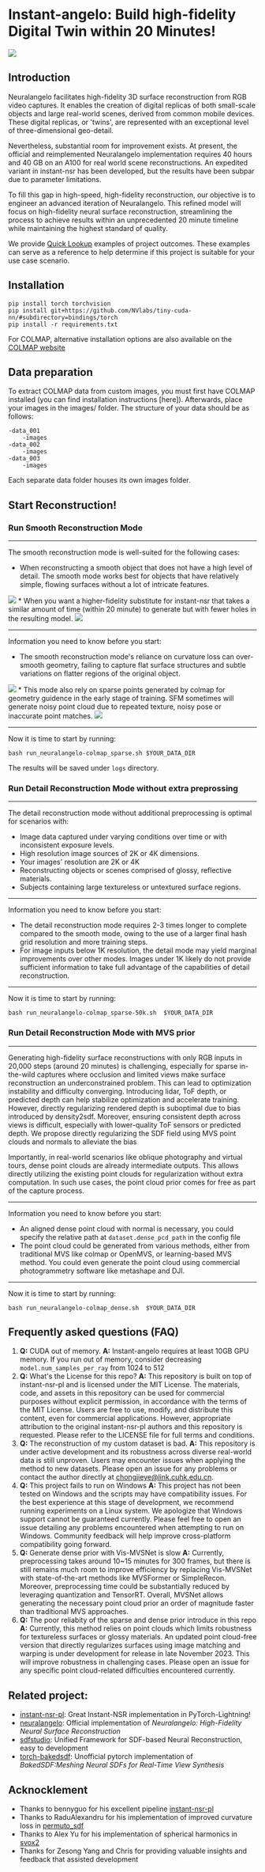 # Instant-angelo: Build high-fidelity Digital Twin within 20 Minutes!
![](assets/demo.gif)
## Introduction
Neuralangelo facilitates high-fidelity 3D surface reconstruction from RGB video captures. It enables the creation of digital replicas of both small-scale objects and large real-world scenes, derived from common mobile devices. These digital replicas, or 'twins', are represented with an exceptional level of three-dimensional geo-detail.

Nevertheless, substantial room for improvement exists. At present, the official and reimplemented Neuralangelo implementation requires 40 hours and 40 GB on an A100 for real world scene reconstructions. An expedited variant in instant-nsr has been developed, but the results have been subpar due to parameter limitations.

To fill this gap in high-speed, high-fidelity reconstruction, our objective is to engineer an advanced iteration of Neuralangelo. This refined model will focus on high-fidelity neural surface reconstruction, streamlining the process to achieve results within an unprecedented 20 minute timeline while maintaining the highest standard of quality. 

We provide [Quick Lookup](https://github.com/hugoycj/Instant-angelo_vis) examples of project outcomes. These examples can serve as a reference to help determine if this project is suitable for your use case scenario.

## Installation
```
pip install torch torchvision
pip install git+https://github.com/NVlabs/tiny-cuda-nn/#subdirectory=bindings/torch
pip install -r requirements.txt
```
For COLMAP, alternative installation options are also available on the [COLMAP website](https://colmap.github.io/)

## Data preparation
To extract COLMAP data from custom images, you must first have COLMAP installed (you can find installation instructions [here]). Afterwards, place your images in the images/ folder. The structure of your data should be as follows:
```
-data_001
    -images
-data_002
    -images
-data_003
    -images
```
Each separate data folder houses its own images folder.

## Start Reconstruction!
### Run Smooth Reconstruction Mode

---

The smooth reconstruction mode is well-suited for the following cases:
* When reconstructing a smooth object that does not have a high level of detail. The smooth mode works best for objects that have relatively simple, flowing surfaces without a lot of intricate features.
<img src="assets/general_smooth.png">
* When you want a higher-fidelity substitute for instant-nsr that takes a similar amount of time (within 20 minute) to generate but with fewer holes in the resulting model. 
<img src="assets/nsr2angelo.png">

---

Information you need to know before you start:
* The smooth reconstruction mode's reliance on curvature loss can over-smooth geometry, failing to capture flat surface structures and subtle variations on flatter regions of the original object.
<img src="assets/over-smooth.png">
* This mode also rely on sparse points generated by colmap for geometry guidence in the early stage of training. SFM sometimes will generate noisy point cloud due to repeated texture, noisy pose or inaccurate point matches. 
<img src="assets/nosiy_sfm.png">

---

Now it is time to start by running:
```
bash run_neuralangelo-colmap_sparse.sh $YOUR_DATA_DIR
```
The results will be saved under `logs` directory.

### Run Detail Reconstruction Mode without extra preprossing

---

The detail reconstruction mode without additional preprocessing is optimal for scenarios with:
* Image data captured under varying conditions over time or with inconsistent exposure levels. 
* High resolution image sources of 2K or 4K dimensions.
* Your images' resolution are 2K or 4K
* Reconstructing objects or scenes comprised of glossy, reflective materials. 
* Subjects containing large textureless or untextured surface regions.
  
---

Information you need to know before you start:
* The detail reconstruction mode requires 2-3 times longer to complete compared to the smooth mode, owing to the use of a larger final hash grid resolution and more training steps.
* For image inputs below 1K resolution, the detail mode may yield marginal improvements over other modes. Images under 1K likely do not provide sufficient information to take full advantage of the capabilities of detail reconstruction.
  
---

Now it is time to start by running:
```
bash run_neuralangelo-colmap_sparse-50k.sh  $YOUR_DATA_DIR
```

### Run Detail Reconstruction Mode with MVS prior
---
Generating high-fidelity surface reconstructions with only RGB inputs in 20,000 steps (around 20 minutes) is challenging, especially for sparse in-the-wild captures where occlusion and limited views make surface reconstruction an underconstrained problem. This can lead to optimization instability and difficulty converging. Introducing lidar, ToF depth, or predicted depth can help stabilize optimization and accelerate training. However, directly regularizing rendered depth is suboptimal due to bias introduced by density2sdf. Moreover, ensuring consistent depth across views is difficult, especially with lower-quality ToF sensors or predicted depth. We propose directly regularizing the SDF field using MVS point clouds and normals to alleviate the bias

Importantly, in real-world scenarios like oblique photography and virtual tours, dense point clouds are already intermediate outputs. This allows directly utilizing the existing point clouds for regularization without extra computation. In such use cases, the point cloud prior comes for free as part of the capture process. 

---

Information you need to know before you start:
* An aligned dense point cloud with normal is necessary, you could specify the relative path at `dataset.dense_pcd_path` in the config file
* The point cloud could be generated from various methods, either from traditional MVS like colmap or OpenMVS, or learning-based MVS method. You could even generate the point cloud using commercial photogrammetry software like metashape and DJI.
  
---

Now it is time to start by running:
```
bash run_neuralangelo-colmap_dense.sh  $YOUR_DATA_DIR
```

## Frequently asked questions (FAQ)
1. **Q:** CUDA out of memory. 
   **A:** Instant-angelo requires at least 10GB GPU memory. If you run out of memory,  consider decreasing `model.num_samples_per_ray` from 1024 to 512
2. **Q:** What's the License for this repo?
   **A:** This repository is built on top of instant-nsr-pl and is licensed under the MIT License. The materials, code, and assets in this repository can be used for commercial purposes without explicit permission, in accordance with the terms of the MIT License. Users are free to use, modify, and distribute this content, even for commercial applications. However, appropriate attribution to the original instant-nsr-pl authors and this repository is requested. Please refer to the LICENSE file for full terms and conditions.
3. **Q:** The reconstruction of my custom dataset is bad.
   **A:** This repository is under active development and its robustness across diverse real-world data is still unproven. Users may encounter issues when applying the method to new datasets. Please open an issue for any problems or contact the author directly at chongjieye@link.cuhk.edu.cn. 
4. **Q:** This project fails to run on Windows
   **A:** This project has not been tested on Windows and the scripts may have compatibility issues. For the best experience at this stage of development, we recommend running experiments on a Linux system. We apologize that Windows support cannot be guaranteed currently. Please feel free to open an issue detailing any problems encountered when attempting to run on Windows. Community feedback will help improve cross-platform compatibility going forward.
5. **Q:** Generate dense prior with Vis-MVSNet is slow
  **A:** Currently, preprocessing takes around 10~15 minutes for 300 frames, but there is still remains much room to improve efficiency by replacing Vis-MVSNet with state-of-the-art methods like MVSFormer or SimpleRecon. Moreover, preprocessing time could be substantially reduced by leveraging quantization and TensorRT. Overall, MVSNet allows generating the necessary point cloud prior an order of magnitude faster than traditional MVS approaches. 
6. **Q:** The poor reliabity of the sparse and dense prior introduce in this repo
   **A:** Currently, this method relies on point clouds which limits robustness for textureless surfaces or glossy materials. An updated point cloud-free version that directly regularizes surfaces using image matching and warping is under development for release in late November 2023. This will improve robustness in challenging cases. Please open an issue for any specific point cloud-related difficulties encountered currently.

## Related project:
- [instant-nsr-pl](https://github.com/bennyguo/instant-nsr-pl): Great Instant-NSR implementation in PyTorch-Lightning! 
- [neuralangelo](https://github.com/NVlabs/neuralangelo): Official implementation of *Neuralangelo: High-Fidelity Neural Surface Reconstruction*
- [sdfstudio](https://github.com/autonomousvision/sdfstudio): Unified Framework for SDF-based Neural Reconstruction, easy to development
- [torch-bakedsdf](https://github.com/hugoycj/torch-bakedsdf): Unofficial pytorch implementation of *BakedSDF:Meshing Neural SDFs for Real-Time View Synthesis*

## Acknocklement
* Thanks to bennyguo for his excellent pipeline [instant-nsr-pl](https://github.com/bennyguo/instant-nsr-pl)
* Thanks to RaduAlexandru for his implementation of improved curvature loss in [permuto_sdf](https://github.com/RaduAlexandru/permuto_sdf)
* Thanks to Alex Yu for his implementation of spherical harmonics in [svox2](https://github.com/sxyu/svox2/tree/master)
* Thanks for Zesong Yang and Chris for providing valuable insights and feedback that assisted development
